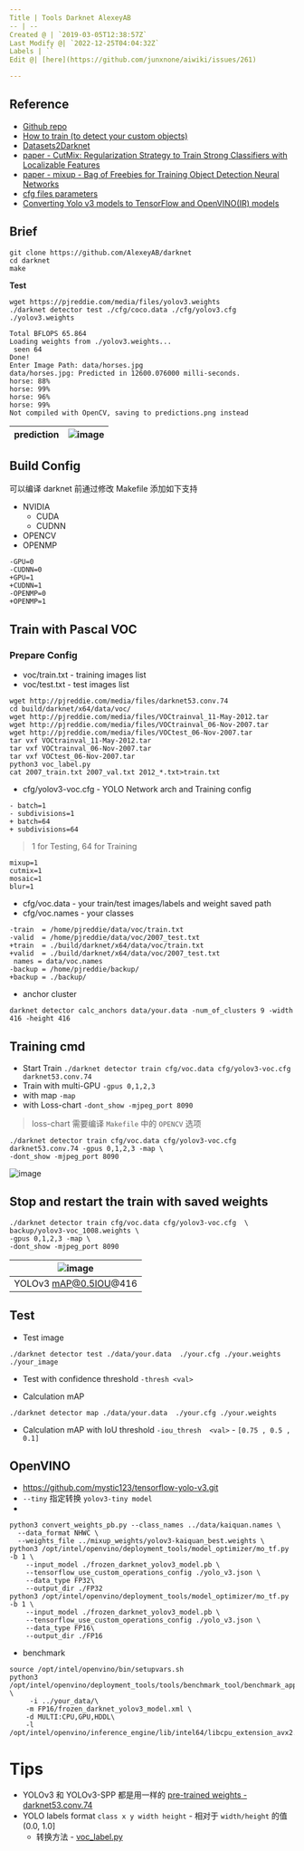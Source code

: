 ```yaml
---
Title | Tools Darknet AlexeyAB
-- | --
Created @ | `2019-03-05T12:38:57Z`
Last Modify @| `2022-12-25T04:04:32Z`
Labels | ``
Edit @| [here](https://github.com/junxnone/aiwiki/issues/261)

---
```

## Reference

- [Github repo](https://github.com/AlexeyAB/darknet)
- [How to train (to detect your custom objects)](https://github.com/AlexeyAB/darknet#how-to-train-to-detect-your-custom-objects)
- [Datasets2Darknet](https://github.com/angeligareta/Datasets2Darknet#detection-task)
- [paper - CutMix: Regularization Strategy to Train Strong Classifiers with Localizable Features](https://arxiv.org/abs/1905.04899v2)
- [paper - mixup - Bag of Freebies for Training Object Detection Neural Networks](https://arxiv.org/abs/1902.04103)
- [cfg files parameters](https://github.com/AlexeyAB/darknet/wiki/CFG-Parameters-in-the-%5Bnet%5D-section)
- [Converting Yolo v3 models to TensorFlow and OpenVINO(IR) models](https://github.com/AlexeyAB/darknet/wiki/Converting-Yolo-v3-models-to-TensorFlow-and-OpenVINO(IR)-models)

## Brief

```
git clone https://github.com/AlexeyAB/darknet
cd darknet
make
```

**Test**

```
wget https://pjreddie.com/media/files/yolov3.weights
./darknet detector test ./cfg/coco.data ./cfg/yolov3.cfg ./yolov3.weights
```
```
Total BFLOPS 65.864
Loading weights from ./yolov3.weights...
 seen 64
Done!
Enter Image Path: data/horses.jpg
data/horses.jpg: Predicted in 12600.076000 milli-seconds.
horse: 88%
horse: 99%
horse: 96%
horse: 99%
Not compiled with OpenCV, saving to predictions.png instead
```

prediction | ![image](https://user-images.githubusercontent.com/2216970/53807145-c9c96800-3f89-11e9-8bf7-831119a05c80.png)
-- | --

## Build Config
可以编译 darknet 前通过修改 Makefile 添加如下支持
- NVIDIA
  - CUDA
  - CUDNN
- OPENCV
- OPENMP

```
-GPU=0
-CUDNN=0
+GPU=1
+CUDNN=1
-OPENMP=0
+OPENMP=1
```


## Train with Pascal VOC 

### Prepare Config
- voc/train.txt - training images list
- voc/test.txt - test images list

```
wget http://pjreddie.com/media/files/darknet53.conv.74 
cd build/darknet/x64/data/voc/
wget http://pjreddie.com/media/files/VOCtrainval_11-May-2012.tar
wget http://pjreddie.com/media/files/VOCtrainval_06-Nov-2007.tar
wget http://pjreddie.com/media/files/VOCtest_06-Nov-2007.tar
tar vxf VOCtrainval_11-May-2012.tar
tar vxf VOCtrainval_06-Nov-2007.tar
tar vxf VOCtest_06-Nov-2007.tar
python3 voc_label.py
cat 2007_train.txt 2007_val.txt 2012_*.txt>train.txt
```

- cfg/yolov3-voc.cfg - YOLO Network arch and Training config

```
- batch=1
- subdivisions=1
+ batch=64
+ subdivisions=64
```
> 1 for Testing, 64 for Training

```
mixup=1
cutmix=1
mosaic=1
blur=1
```

- cfg/voc.data - your train/test images/labels and weight saved path
- cfg/voc.names -  your classes

```
-train  = /home/pjreddie/data/voc/train.txt
-valid  = /home/pjreddie/data/voc/2007_test.txt
+train  = ./build/darknet/x64/data/voc/train.txt
+valid  = ./build/darknet/x64/data/voc/2007_test.txt
 names = data/voc.names
-backup = /home/pjreddie/backup/
+backup = ./backup/
```

- anchor cluster

```
darknet detector calc_anchors data/your.data -num_of_clusters 9 -width 416 -height 416
```

## Training cmd
- Start Train  `./darknet detector train cfg/voc.data cfg/yolov3-voc.cfg darknet53.conv.74`
- Train with multi-GPU  `-gpus 0,1,2,3`
- with map `-map`
- with  Loss-chart `-dont_show -mjpeg_port 8090`
> loss-chart 需要编译 `Makefile` 中的 `OPENCV` 选项

```
./darknet detector train cfg/voc.data cfg/yolov3-voc.cfg darknet53.conv.74 -gpus 0,1,2,3 -map \
-dont_show -mjpeg_port 8090 
```
![image](https://user-images.githubusercontent.com/2216970/72407674-51cbf100-379b-11ea-8853-b631d9c5022f.png)


## Stop and restart the train with saved weights
```
./darknet detector train cfg/voc.data cfg/yolov3-voc.cfg  \
backup/yolov3-voc_1008.weights \
-gpus 0,1,2,3 -map \
-dont_show -mjpeg_port 8090 
```
![image](https://user-images.githubusercontent.com/2216970/54177538-88771200-44cd-11e9-995d-36d761b35133.png) |
-- |
YOLOv3 mAP@0.5IOU@416 |

## Test
- Test image
```
./darknet detector test ./data/your.data  ./your.cfg ./your.weights ./your_image
```
- Test with confidence threshold `-thresh <val>`

- Calculation mAP
```
./darknet detector map ./data/your.data  ./your.cfg ./your.weights 
```
- Calculation mAP with IoU threshold `-iou_thresh  <val>` - `[0.75 , 0.5 , 0.1]`

##  OpenVINO
- https://github.com/mystic123/tensorflow-yolo-v3.git
- `--tiny` 指定转换 `yolov3-tiny model`
- 
```
python3 convert_weights_pb.py --class_names ../data/kaiquan.names \
  --data_format NHWC \
  --weights_file ../mixup_weights/yolov3-kaiquan_best.weights \
python3 /opt/intel/openvino/deployment_tools/model_optimizer/mo_tf.py -b 1 \
    --input_model ./frozen_darknet_yolov3_model.pb \
    --tensorflow_use_custom_operations_config ./yolo_v3.json \
    --data_type FP32\
    --output_dir ./FP32
python3 /opt/intel/openvino/deployment_tools/model_optimizer/mo_tf.py -b 1 \
    --input_model ./frozen_darknet_yolov3_model.pb \
    --tensorflow_use_custom_operations_config ./yolo_v3.json \
    --data_type FP16\
    --output_dir ./FP16
```

- benchmark
```
source /opt/intel/openvino/bin/setupvars.sh
python3 /opt/intel/openvino/deployment_tools/tools/benchmark_tool/benchmark_app.py \
     -i ../your_data/\
    -m FP16/frozen_darknet_yolov3_model.xml \
    -d MULTI:CPU,GPU,HDDL\
    -l /opt/intel/openvino/inference_engine/lib/intel64/libcpu_extension_avx2.so

```

# Tips
- YOLOv3 和 YOLOv3-SPP 都是用一样的 [pre-trained weights - darknet53.conv.74](https://pjreddie.com/media/files/darknet53.conv.74)
- YOLO labels format `class x y width height` - 相对于 `width/height` 的值 (0.0, 1.0]
  - 转换方法 - [voc_label.py](https://github.com/AlexeyAB/darknet/blob/master/scripts/voc_label.py#L12)
